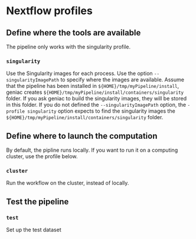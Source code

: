 # Nextflow profiles


## Define where the tools are available

The pipeline only works with the singularity profile.

###  `singularity`

Use the Singularity images for each process. Use the option `--singularityImagePath` to specify where the images are available.
Assume that the pipeline has been installed in `${HOME}/tmp/myPipeline/install`, geniac creates `${HOME}/tmp/myPipeline/install/containers/singularity` folder. If you ask geniac to build the singularity images, they will be stored in this folder. If you do not defined the `--singularityImagePath` option, the `-profile singularity` option expects to find the singularity images the `${HOME}/tmp/myPipeline/install/containers/singularity` folder.

## Define where to launch the computation

By default, the pipline runs locally. If you want to run it on a computing cluster, use the profile below.

###  `cluster`

Run the workflow on the cluster, instead of locally.

## Test the pipeline

### `test`

Set up the test dataset
